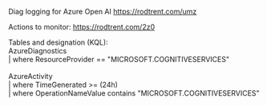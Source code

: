 Diag logging for Azure Open AI https://rodtrent.com/umz

Actions to monitor: https://rodtrent.com/2z0

Tables and designation (KQL):
<br>
AzureDiagnostics<br>
| where ResourceProvider == "MICROSOFT.COGNITIVESERVICES"
<br>
<br>
AzureActivity<br>
| where TimeGenerated >= (24h)<br>
| where OperationNameValue contains "MICROSOFT.COGNITIVESERVICES"<br>
